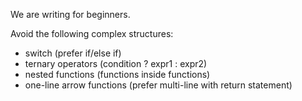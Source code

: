 We are writing for beginners.

Avoid the following complex structures:

- switch (prefer if/else if)
- ternary operators (condition ? expr1 : expr2)
- nested functions (functions inside functions)
- one-line arrow functions (prefer multi-line with return statement)
